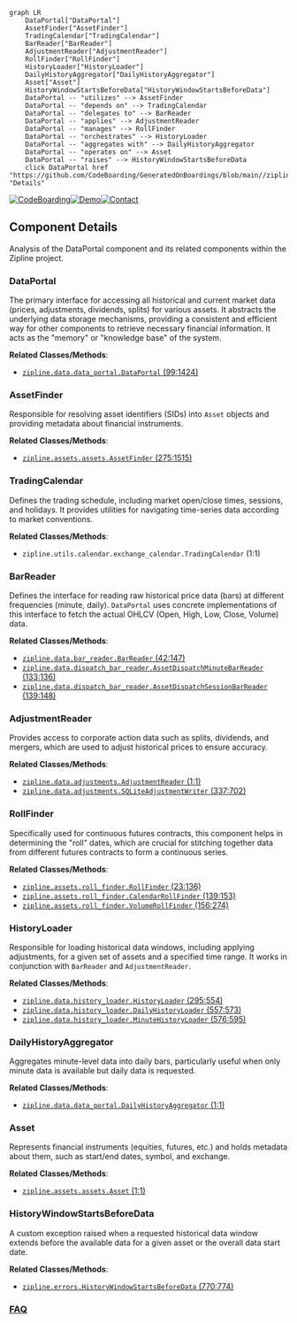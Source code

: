 ```mermaid
graph LR
    DataPortal["DataPortal"]
    AssetFinder["AssetFinder"]
    TradingCalendar["TradingCalendar"]
    BarReader["BarReader"]
    AdjustmentReader["AdjustmentReader"]
    RollFinder["RollFinder"]
    HistoryLoader["HistoryLoader"]
    DailyHistoryAggregator["DailyHistoryAggregator"]
    Asset["Asset"]
    HistoryWindowStartsBeforeData["HistoryWindowStartsBeforeData"]
    DataPortal -- "utilizes" --> AssetFinder
    DataPortal -- "depends on" --> TradingCalendar
    DataPortal -- "delegates to" --> BarReader
    DataPortal -- "applies" --> AdjustmentReader
    DataPortal -- "manages" --> RollFinder
    DataPortal -- "orchestrates" --> HistoryLoader
    DataPortal -- "aggregates with" --> DailyHistoryAggregator
    DataPortal -- "operates on" --> Asset
    DataPortal -- "raises" --> HistoryWindowStartsBeforeData
    click DataPortal href "https://github.com/CodeBoarding/GeneratedOnBoardings/blob/main//zipline/DataPortal.md" "Details"
```
[![CodeBoarding](https://img.shields.io/badge/Generated%20by-CodeBoarding-9cf?style=flat-square)](https://github.com/CodeBoarding/CodeBoarding)[![Demo](https://img.shields.io/badge/Try%20our-Demo-blue?style=flat-square)](https://www.codeboarding.org/demo)[![Contact](https://img.shields.io/badge/Contact%20us%20-%20contact@codeboarding.org-lightgrey?style=flat-square)](mailto:contact@codeboarding.org)

## Component Details

Analysis of the DataPortal component and its related components within the Zipline project.

### DataPortal
The primary interface for accessing all historical and current market data (prices, adjustments, dividends, splits) for various assets. It abstracts the underlying data storage mechanisms, providing a consistent and efficient way for other components to retrieve necessary financial information. It acts as the "memory" or "knowledge base" of the system.


**Related Classes/Methods**:

- <a href="https://github.com/quantopian/zipline/blob/master/zipline/data/data_portal.py#L99-L1424" target="_blank" rel="noopener noreferrer">`zipline.data.data_portal.DataPortal` (99:1424)</a>


### AssetFinder
Responsible for resolving asset identifiers (SIDs) into `Asset` objects and providing metadata about financial instruments.


**Related Classes/Methods**:

- <a href="https://github.com/quantopian/zipline/blob/master/zipline/assets/assets.py#L275-L1515" target="_blank" rel="noopener noreferrer">`zipline.assets.assets.AssetFinder` (275:1515)</a>


### TradingCalendar
Defines the trading schedule, including market open/close times, sessions, and holidays. It provides utilities for navigating time-series data according to market conventions.


**Related Classes/Methods**:

- `zipline.utils.calendar.exchange_calendar.TradingCalendar` (1:1)


### BarReader
Defines the interface for reading raw historical price data (bars) at different frequencies (minute, daily). `DataPortal` uses concrete implementations of this interface to fetch the actual OHLCV (Open, High, Low, Close, Volume) data.


**Related Classes/Methods**:

- <a href="https://github.com/quantopian/zipline/blob/master/zipline/data/bar_reader.py#L42-L147" target="_blank" rel="noopener noreferrer">`zipline.data.bar_reader.BarReader` (42:147)</a>
- <a href="https://github.com/quantopian/zipline/blob/master/zipline/data/dispatch_bar_reader.py#L133-L136" target="_blank" rel="noopener noreferrer">`zipline.data.dispatch_bar_reader.AssetDispatchMinuteBarReader` (133:136)</a>
- <a href="https://github.com/quantopian/zipline/blob/master/zipline/data/dispatch_bar_reader.py#L139-L148" target="_blank" rel="noopener noreferrer">`zipline.data.dispatch_bar_reader.AssetDispatchSessionBarReader` (139:148)</a>


### AdjustmentReader
Provides access to corporate action data such as splits, dividends, and mergers, which are used to adjust historical prices to ensure accuracy.


**Related Classes/Methods**:

- <a href="https://github.com/quantopian/zipline/blob/master/zipline/data/adjustments.py#L1-L1" target="_blank" rel="noopener noreferrer">`zipline.data.adjustments.AdjustmentReader` (1:1)</a>
- <a href="https://github.com/quantopian/zipline/blob/master/zipline/data/adjustments.py#L337-L702" target="_blank" rel="noopener noreferrer">`zipline.data.adjustments.SQLiteAdjustmentWriter` (337:702)</a>


### RollFinder
Specifically used for continuous futures contracts, this component helps in determining the "roll" dates, which are crucial for stitching together data from different futures contracts to form a continuous series.


**Related Classes/Methods**:

- <a href="https://github.com/quantopian/zipline/blob/master/zipline/assets/roll_finder.py#L23-L136" target="_blank" rel="noopener noreferrer">`zipline.assets.roll_finder.RollFinder` (23:136)</a>
- <a href="https://github.com/quantopian/zipline/blob/master/zipline/assets/roll_finder.py#L139-L153" target="_blank" rel="noopener noreferrer">`zipline.assets.roll_finder.CalendarRollFinder` (139:153)</a>
- <a href="https://github.com/quantopian/zipline/blob/master/zipline/assets/roll_finder.py#L156-L274" target="_blank" rel="noopener noreferrer">`zipline.assets.roll_finder.VolumeRollFinder` (156:274)</a>


### HistoryLoader
Responsible for loading historical data windows, including applying adjustments, for a given set of assets and a specified time range. It works in conjunction with `BarReader` and `AdjustmentReader`.


**Related Classes/Methods**:

- <a href="https://github.com/quantopian/zipline/blob/master/zipline/data/history_loader.py#L295-L554" target="_blank" rel="noopener noreferrer">`zipline.data.history_loader.HistoryLoader` (295:554)</a>
- <a href="https://github.com/quantopian/zipline/blob/master/zipline/data/history_loader.py#L557-L573" target="_blank" rel="noopener noreferrer">`zipline.data.history_loader.DailyHistoryLoader` (557:573)</a>
- <a href="https://github.com/quantopian/zipline/blob/master/zipline/data/history_loader.py#L576-L595" target="_blank" rel="noopener noreferrer">`zipline.data.history_loader.MinuteHistoryLoader` (576:595)</a>


### DailyHistoryAggregator
Aggregates minute-level data into daily bars, particularly useful when only minute data is available but daily data is requested.


**Related Classes/Methods**:

- <a href="https://github.com/quantopian/zipline/blob/master/zipline/data/data_portal.py#L1-L1" target="_blank" rel="noopener noreferrer">`zipline.data.data_portal.DailyHistoryAggregator` (1:1)</a>


### Asset
Represents financial instruments (equities, futures, etc.) and holds metadata about them, such as start/end dates, symbol, and exchange.


**Related Classes/Methods**:

- <a href="https://github.com/quantopian/zipline/blob/master/zipline/assets/assets.py#L1-L1" target="_blank" rel="noopener noreferrer">`zipline.assets.assets.Asset` (1:1)</a>


### HistoryWindowStartsBeforeData
A custom exception raised when a requested historical data window extends before the available data for a given asset or the overall data start date.


**Related Classes/Methods**:

- <a href="https://github.com/quantopian/zipline/blob/master/zipline/errors.py#L770-L774" target="_blank" rel="noopener noreferrer">`zipline.errors.HistoryWindowStartsBeforeData` (770:774)</a>




### [FAQ](https://github.com/CodeBoarding/GeneratedOnBoardings/tree/main?tab=readme-ov-file#faq)